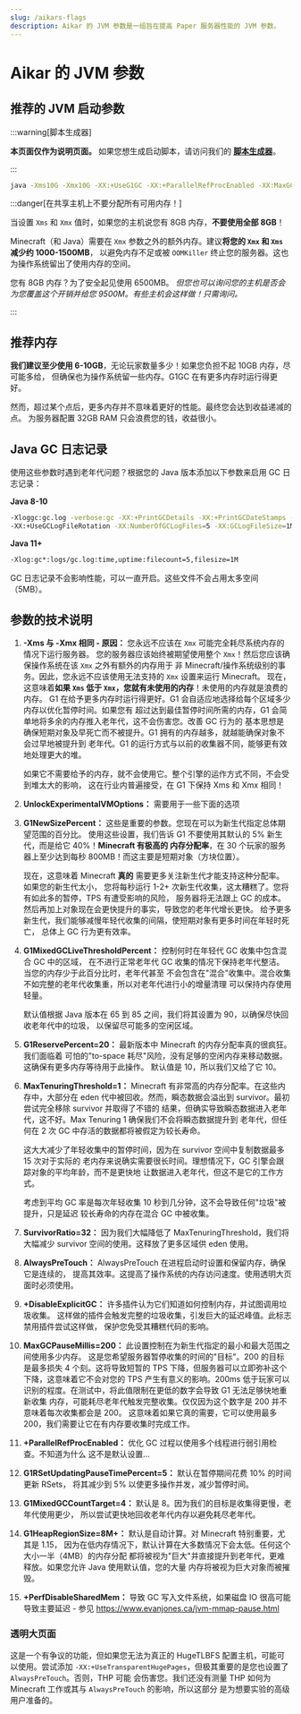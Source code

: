 ```yaml
---
slug: /aikars-flags
description: Aikar 的 JVM 参数是一组旨在提高 Paper 服务器性能的 JVM 参数。
---
```


# Aikar 的 JVM 参数

## 推荐的 JVM 启动参数

:::warning[脚本生成器]

**本页面仅作为说明页面。** 如果您想生成启动脚本，请访问我们的
**[脚本生成器](/misc/tools/start-script-gen)**。

:::

```bash
java -Xms10G -Xmx10G -XX:+UseG1GC -XX:+ParallelRefProcEnabled -XX:MaxGCPauseMillis=200 -XX:+UnlockExperimentalVMOptions -XX:+DisableExplicitGC -XX:+AlwaysPreTouch -XX:G1NewSizePercent=30 -XX:G1MaxNewSizePercent=40 -XX:G1HeapRegionSize=8M -XX:G1ReservePercent=20 -XX:G1HeapWastePercent=5 -XX:G1MixedGCCountTarget=4 -XX:InitiatingHeapOccupancyPercent=15 -XX:G1MixedGCLiveThresholdPercent=90 -XX:G1RSetUpdatingPauseTimePercent=5 -XX:SurvivorRatio=32 -XX:+PerfDisableSharedMem -XX:MaxTenuringThreshold=1 -Dusing.aikars.flags=https://mcflags.emc.gs -Daikars.new.flags=true -jar paper.jar --nogui
```

:::danger[在共享主机上不要分配所有可用内存！]

当设置 `Xms` 和 `Xmx` 值时，如果您的主机说您有 8GB 内存，**不要使用全部 8GB**！

Minecraft（和 Java）需要在 `Xmx` 参数之外的额外内存。建议**将您的 `Xmx` 和 `Xms` 减少约 1000-1500MB**，
以避免内存不足或被 `OOMKiller` 终止您的服务器。这也为操作系统留出了使用内存的空间。

您有 8GB 内存？为了安全起见使用 6500MB。
_但您也可以询问您的主机是否会为您覆盖这个开销并给您 9500M。有些主机会这样做！只需询问。_

:::

## 推荐内存

**我们建议至少使用 6-10GB**，无论玩家数量多少！如果您负担不起 10GB 内存，尽可能多给，
但确保也为操作系统留一些内存。G1GC 在有更多内存时运行得更好。

然而，超过某个点后，更多内存并不意味着更好的性能。最终您会达到收益递减的点。
为服务器配置 32GB RAM 只会浪费您的钱，收益很小。

## Java GC 日志记录

使用这些参数时遇到老年代问题？根据您的 Java 版本添加以下参数来启用 GC 日志记录：

**Java 8-10**

```bash
-Xloggc:gc.log -verbose:gc -XX:+PrintGCDetails -XX:+PrintGCDateStamps -XX:+PrintGCTimeStamps
-XX:+UseGCLogFileRotation -XX:NumberOfGCLogFiles=5 -XX:GCLogFileSize=1M
```

**Java 11+**

```bash
-Xlog:gc*:logs/gc.log:time,uptime:filecount=5,filesize=1M
```

GC 日志记录不会影响性能，可以一直开启。这些文件不会占用太多空间（5MB）。

## 参数的技术说明

1.  **-Xms 与 -Xmx 相同 - 原因：** 您永远不应该在 `Xmx` 可能完全耗尽系统内存的情况下运行服务器。
    您的服务器应该始终被期望使用整个 `Xmx`！然后您应该确保操作系统在该 `Xmx` 之外有额外的内存用于
    非 Minecraft/操作系统级别的事务。因此，您永远不应该使用无法支持的 `Xmx` 设置来运行 Minecraft。
    现在，这意味着**如果 `Xms` 低于 `Xmx`，您就有未使用的内存**！未使用的内存就是浪费的内存。
    G1 在给予更多内存时运行得更好。G1 会自适应地选择给每个区域多少内存以优化暂停时间。如果您有
    超过达到最佳暂停时间所需的内存，G1 会简单地将多余的内存推入老年代，这不会伤害您。改善 GC 行为的
    基本思想是确保短期对象及早死亡而不被提升。G1 拥有的内存越多，就越能确保对象不会过早地被提升到
    老年代。G1 的运行方式与以前的收集器不同，能够更有效地处理更大的堆。

    如果它不需要给予的内存，就不会使用它。整个引擎的运作方式不同，不会受到堆太大的影响，
    这在行业内普遍接受，在 G1 下保持 Xms 和 Xmx 相同！

2.  **UnlockExperimentalVMOptions：** 需要用于一些下面的选项

3.  **G1NewSizePercent：** 这些是重要的参数。您现在可以为新生代指定总体期望范围的百分比。
    使用这些设置，我们告诉 G1 不要使用其默认的 5% 新生代，而是给它 40%！**Minecraft 有极高的
    内存分配率**，在 30 个玩家的服务器上至少达到每秒 800MB！而这主要是短期对象（方块位置）。

    现在，这意味着 Minecraft **真的** 需要更多关注新生代才能支持这种分配率。如果您的新生代太小，
    您将每秒运行 1-2+ 次新生代收集，这太糟糕了。您将有如此多的暂停，TPS 有遭受影响的风险，
    服务器将无法跟上 GC 的成本。然后再加上对象现在会更快提升的事实，导致您的老年代增长更快。
    给予更多新生代，我们能够减慢年轻代收集的间隔，使短期对象有更多时间在年轻时死亡，
    总体上 GC 行为更有效率。

4.  **G1MixedGCLiveThresholdPercent：** 控制何时在年轻代 GC 收集中包含混合 GC 中的区域，
    在不进行正常老年代 GC 收集的情况下保持老年代整洁。当您的内存少于此百分比时，老年代甚至
    不会包含在"混合"收集中。混合收集不如完整的老年代收集重，所以对老年代进行小的增量清理
    可以保持内存使用轻量。

    默认值根据 Java 版本在 65 到 85 之间，我们将其设置为 90，以确保尽快回收老年代中的垃圾，
    以保留尽可能多的空闲区域。

5.  **G1ReservePercent=20：** 最新版本中 Minecraft 的内存分配率真的很疯狂。我们面临着
    可怕的"to-space 耗尽"风险，没有足够的空闲内存来移动数据。这确保有更多内存等待用于此操作。
    默认值是 10，所以我们又给了它 10。

6.  **MaxTenuringThreshold=1：** Minecraft 有非常高的内存分配率。在这些内存中，大部分在
    eden 代中被回收。然而，瞬态数据会溢出到 survivor。最初尝试完全移除 survivor 并取得了不错的
    结果，但确实导致瞬态数据进入老年代，这不好。Max Tenuring 1 确保我们不会将瞬态数据提升到
    老年代，但任何在 2 次 GC 中存活的数据都将被假定为较长寿命。

    这大大减少了年轻收集中的暂停时间，因为在 survivor 空间中复制数据最多 15 次对于实际的
    老内存来说确实需要很长时间。理想情况下，GC 引擎会跟踪对象的平均年龄，而不是更快地
    让数据进入老年代，但这不是它的工作方式。

    考虑到平均 GC 率是每次年轻收集 10 秒到几分钟，这不会导致任何"垃圾"被提升，只是延迟
    较长寿命的内存在混合 GC 中被收集。

7.  **SurvivorRatio=32：** 因为我们大幅降低了 MaxTenuringThreshold，我们将大幅减少
    survivor 空间的使用。这释放了更多区域供 eden 使用。

8.  **AlwaysPreTouch：** AlwaysPreTouch 在进程启动时设置和保留内存，确保它是连续的，
    提高其效率。这提高了操作系统的内存访问速度。使用透明大页面时必须使用。

9.  **+DisableExplicitGC：** 许多插件认为它们知道如何控制内存，并试图调用垃圾收集。
    这样做的插件会触发完整的垃圾收集，引发巨大的延迟峰值。此标志禁用插件尝试这样做，
    保护您免受其糟糕代码的影响。

10. **MaxGCPauseMillis=200：** 此设置控制在为新生代指定的最小和最大范围之间使用多少内存。
    这是您希望服务器暂停收集的时间的"目标"。200 的目标是最多损失 4 个刻。这将导致短暂的 TPS
    下降，但服务器可以立即弥补这个下降，这意味着它不会对您的 TPS 产生有意义的影响。200ms
    低于玩家可以识别的程度。在测试中，将此值限制在更低的数字会导致 G1 无法足够快地重新收集
    内存，可能耗尽老年代触发完整收集。仅仅因为这个数字是 200 并不意味着每次收集都会是 200。
    这意味着如果它真的需要，它可以使用最多 200，我们需要让它在有内存要收集时完成工作。

11. **+ParallelRefProcEnabled：** 优化 GC 过程以使用多个线程进行弱引用检查。不知道为什么
    这不是默认设置...

12. **G1RSetUpdatingPauseTimePercent=5：** 默认在暂停期间花费 10% 的时间更新 RSets，
    将其减少到 5% 以使更多操作并发，减少暂停时间。

13. **G1MixedGCCountTarget=4：** 默认是 8。因为我们的目标是收集得更慢，老年代使用更少，
    所以尝试更快地回收老年代内存以避免耗尽老年代。

14. **G1HeapRegionSize=8M+：** 默认是自动计算。对 Minecraft 特别重要，尤其是 1.15，
    因为在低内存情况下，默认计算在大多数情况下会太低。任何这个大小一半（4MB）的内存分配
    都将被视为"巨大"并直接提升到老年代，更难释放。如果您允许 Java 使用默认值，您的大量
    内存将被视为巨大对象而被摧毁。

15. **+PerfDisableSharedMem：** 导致 GC 写入文件系统，如果磁盘 IO 很高可能导致主要延迟 -
    参见 https://www.evanjones.ca/jvm-mmap-pause.html

### 透明大页面

这是一个有争议的功能，但如果您无法为真正的 HugeTLBFS 配置主机，可能可以使用。尝试添加
`-XX:+UseTransparentHugePages`，但极其重要的是您也设置了 `AlwaysPreTouch`。否则，THP 可能
会伤害您。我们还没有测量 THP 如何为 Minecraft 工作或其与 `AlwaysPreTouch` 的影响，所以这部分
是为想要实验的高级用户准备的。
